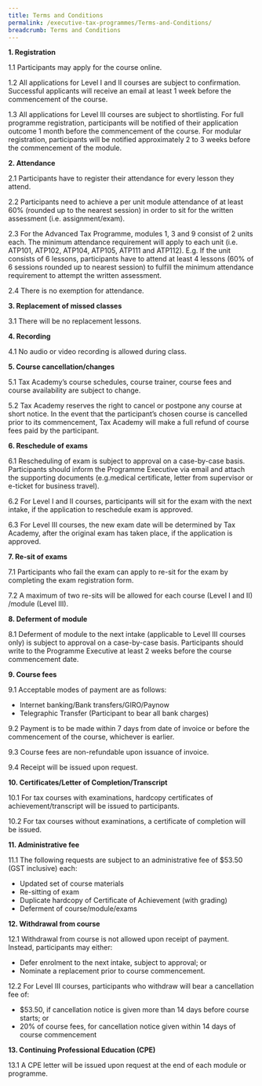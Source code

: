 ```yaml
---
title: Terms and Conditions
permalink: /executive-tax-programmes/Terms-and-Conditions/
breadcrumb: Terms and Conditions
---
```

**1. Registration**

1.1 Participants may apply for the course online.

1.2 All applications for Level I and II courses are subject to confirmation. Successful applicants will receive an email at least 1 week before the commencement of the course.

1.3 All applications for Level III courses are subject to shortlisting. For full programme registration, participants will be notified of their application outcome 1 month before the commencement of the course. For modular registration, participants will be notified approximately 2 to 3 weeks before the commencement of the module.

**2. Attendance**

2.1 Participants have to register their attendance for every lesson they attend.

2.2 Participants need to achieve a per unit module attendance of at least 60% (rounded up to the nearest session) in order to sit for the written assessment (i.e. assignment/exam).

2.3 For the Advanced Tax Programme, modules 1, 3 and 9 consist of 2 units each. The minimum attendance requirement will apply to each unit (i.e. ATP101, ATP102, ATP104, ATP105, ATP111 and ATP112).
E.g. If the unit consists of 6 lessons, participants have to attend at least 4 lessons (60% of 6 sessions rounded up to nearest session) to fulfill the minimum attendance requirement to attempt the written assessment.

2.4 There is no exemption for attendance.

**3. Replacement of missed classes**

3.1 There will be no replacement lessons.

**4. Recording**

4.1 No audio or video recording is allowed during class.

**5. Course cancellation/changes**

5.1 Tax Academy’s course schedules, course trainer, course fees and course availability are subject to change.

5.2 Tax Academy reserves the right to cancel or postpone any course at short notice. In the event that the participant’s chosen course is cancelled prior to its commencement, Tax Academy will make a full refund of course fees paid by the participant.

**6. Reschedule of exams**

6.1 Rescheduling of exam is subject to approval on a case-by-case basis. Participants should inform the Programme Executive via email and attach the supporting documents (e.g.medical certificate, letter from supervisor or e-ticket for business travel).

6.2 For Level I and II courses, participants will sit for the exam with the next intake, if the application to reschedule exam is approved.

6.3 For Level III courses, the new exam date will be determined by Tax Academy, after the original exam has taken place, if the application is approved.

**7. Re-sit of exams**

7.1 Participants who fail the exam can apply to re-sit for the exam by completing the exam registration form.

7.2 A maximum of two re-sits will be allowed for each course (Level I and II) /module (Level III).

**8. Deferment of module**

8.1 Deferment of module to the next intake (applicable to Level III courses only) is subject to approval on a case-by-case basis. Participants should write to the Programme Executive at least 2 weeks before the course commencement date.

**9. Course fees**

9.1 Acceptable modes of payment are as follows:
- Internet banking/Bank transfers/GIRO/Paynow
- Telegraphic Transfer (Participant to bear all bank charges)

9.2 Payment is to be made within 7 days from date of invoice or before the commencement of the course, whichever is earlier.

9.3 Course fees are non-refundable upon issuance of invoice.

9.4 Receipt will be issued upon request.

**10. Certificates/Letter of Completion/Transcript**

10.1 For tax courses with examinations, hardcopy certificates of achievement/transcript will be
issued to participants.

10.2 For tax courses without examinations, a certificate of completion will be issued.

**11. Administrative fee**

11.1 The following requests are subject to an administrative fee of $53.50 (GST inclusive) each:
- Updated set of course materials
- Re-sitting of exam
- Duplicate hardcopy of Certificate of Achievement (with grading)
- Deferment of course/module/exams

**12. Withdrawal from course**

12.1 Withdrawal from course is not allowed upon receipt of payment. Instead, participants may either:
- Defer enrolment to the next intake, subject to approval; or
- Nominate a replacement prior to course commencement.

12.2 For Level III courses, participants who withdraw will bear a cancellation fee of:
- $53.50, if cancellation notice is given more than 14 days before course starts; or
- 20% of course fees, for cancellation notice given within 14 days of course commencement

**13. Continuing Professional Education (CPE)**

13.1 A CPE letter will be issued upon request at the end of each module or programme.